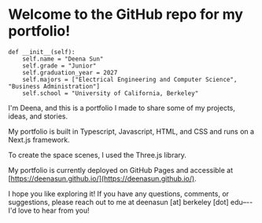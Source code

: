 # Welcome to the GitHub repo for my portfolio!
```
def __init__(self):
    self.name = "Deena Sun"
    self.grade = "Junior"
    self.graduation_year = 2027
    self.majors = ["Electrical Engineering and Computer Science", "Business Administration"]
    self.school = "University of California, Berkeley"
```
I'm Deena, and this is a portfolio I made to share some of my projects, ideas, and stories.

My portfolio is built in Typescript, Javascript, HTML, and CSS and runs on a Next.js framework.

To create the space scenes, I used the Three.js library.

My portfolio is currently deployed on GitHub Pages and accessible at [https://deenasun.github.io/](https://deenasun.github.io/).

I hope you like exploring it! If you have any questions, comments, or suggestions, please reach out to me at deenasun \[at\] berkeley \[dot\] edu–--I'd love to hear from you!
